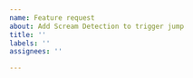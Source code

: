 ```yaml
---
name: Feature request
about: Add Scream Detection to trigger jump
title: ''
labels: ''
assignees: ''

---
```



